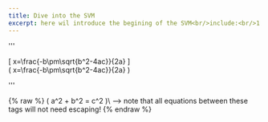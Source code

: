 ```yaml
---
title: Dive into the SVM
excerpt: here wil introduce the begining of the SVM<br/>include:<br/>1.
---
```


'''

\[ x=\frac{-b\pm\sqrt{b^2-4ac}}{2a} ]\
\( x=\frac{-b\pm\sqrt{b^2-4ac}}{2a} \)

'''



 {% raw %}
 \( a^2 + b^2 = c^2 )\ --> note that all equations between these tags will not need escaping! 
 {% endraw %}

